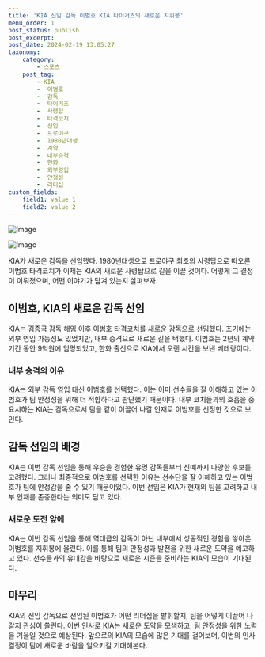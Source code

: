 ```yaml
---
title: 'KIA 신임 감독 이범호 KIA 타이거즈의 새로운 지휘봉'
menu_order: 1
post_status: publish
post_excerpt: 
post_date: 2024-02-19 13:05:27
taxonomy:
    category:
        - 스포츠
    post_tag:
        - KIA
        -  이범호
        -  감독
        -  타이거즈
        -  사령탑
        -  타격코치
        -  선임
        -  프로야구
        -  1980년대생
        -  계약
        -  내부승격
        -  한화
        -  외부영입
        -  안정성
        -  리더십
custom_fields:
    field1: value 1
    field2: value 2
---
```


![Image](https://imgnews.pstatic.net/image/144/2024/02/13/0000943096_001_20240213131301249.jpg?type=w647)

![Image](https://imgnews.pstatic.net/image/144/2024/02/13/0000943096_002_20240213131301279.jpg?type=w647)

KIA가 새로운 감독을 선임했다. 1980년대생으로 프로야구 최초의 사령탑으로 떠오른 이범호 타격코치가 이제는 KIA의 새로운 사령탑으로 길을 이끌 것이다. 어떻게 그 결정이 이뤄졌으며, 어떤 이야기가 담겨 있는지 살펴보자.
## 이범호, KIA의 새로운 감독 선임
KIA는 김종국 감독 해임 이후 이범호 타격코치를 새로운 감독으로 선임했다. 초기에는 외부 영입 가능성도 있었지만, 내부 승격으로 새로운 길을 택했다. 이범호는 2년의 계약 기간 동안 9억원에 임명되었고, 한화 출신으로 KIA에서 오랜 시간을 보낸 베테랑이다.
### 내부 승격의 이유
KIA는 외부 감독 영입 대신 이범호를 선택했다. 이는 이미 선수들을 잘 이해하고 있는 이범호가 팀 안정성을 위해 더 적합하다고 판단했기 때문이다. 내부 코치들과의 호흡을 중요시하는 KIA는 감독으로서 팀을 같이 이끌어 나갈 인재로 이범호를 선정한 것으로 보인다.
## 감독 선임의 배경
KIA는 이번 감독 선임을 통해 우승을 경험한 유명 감독들부터 신예까지 다양한 후보를 고려했다. 그러나 최종적으로 이범호를 선택한 이유는 선수단을 잘 이해하고 있는 이범호가 팀에 안정감을 줄 수 있기 때문이었다. 이번 선임은 KIA가 현재의 팀을 고려하고 내부 인재를 존중한다는 의미도 담고 있다.
### 새로운 도전 앞에
KIA는 이번 감독 선임을 통해 역대급의 감독이 아닌 내부에서 성공적인 경험을 쌓아온 이범호를 지휘봉에 올렸다. 이를 통해 팀의 안정성과 발전을 위한 새로운 도약을 예고하고 있다. 선수들과의 유대감을 바탕으로 새로운 시즌을 준비하는 KIA의 모습이 기대된다.
## 마무리
KIA의 신임 감독으로 선임된 이범호가 어떤 리더십을 발휘할지, 팀을 어떻게 이끌어 나갈지 관심이 쏠린다. 이번 인사로 KIA는 새로운 도약을 모색하고, 팀 안정성을 위한 노력을 기울일 것으로 예상된다. 앞으로의 KIA의 모습에 많은 기대를 걸어보며, 이번의 인사 결정이 팀에 새로운 바람을 일으키길 기대해본다.
